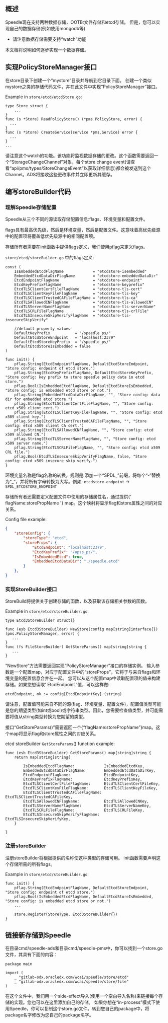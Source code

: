 
## 概述
Speedle现在支持两种数据存储，OOTB:文件存储和etcd存储。
但是，您可以实现自己的数据存储(例如使用mongodb等)

* 请注意数据存储需要支持“watch”功能

本文档将说明如何逐步实现一个数据存储。

## 实现PolicyStoreManager接口
在store目录下创建一个“mystore”目录并导航到它目录下面。
创建一个类似mystore之类的存储代码文件，并在此文件中实现“PolicyStoreManager”接口。

Example in `store/etcd/etcdStore.go`:
```golang
type Store struct {
    ...
}
func (s *Store) ReadPolicyStore() (*pms.PolicyStore, error) {
  ...
}
func (s *Store) CreateService(service *pms.Service) error {
  ...
}
...
```

请注意这个watch的功能。该功能将监视数据存储的更改。这个函数需要返回一个“StorageChangeChannel”对象，每个store change event(请查看“api/pms/types/StoreChangeEvent”以获取详细信息)都会被发送到这个Channel。ADS将接收这些更改事件并立即更新其缓存。

## 编写storeBuilder代码

### 理解Speedle存储配置
Speedle从三个不同的源读取存储配置信息:flags、环境变量和配置文件。

flags具有最高优先级，然后是环境变量，然后是配置文件。这意味着高优先级源中的配置项将覆盖低优先级源中的相同配置项。

存储所有者需要在init函数中提供flags定义，我们使用[pflag](https://github.com/spf13/pflag)来定义flags。

`store/etcd/storeBuilder.go` 中的flags定义:
```golang
const (
    IsEmbeddedEtcdFlagName             = "etcdstore-isembedded"
    EmbeddedEtcdDataDirFlagName        = "etcdstore-embeddedDataDir"
    EtcdEndpointFlagName               = "etcdstore-endpoint"
    EtcdKeyPrefixFlagName              = "etcdstore-keyprefix"
    EtcdTLSClientCertFileFlagName      = "etcdstore-tls-cert"
    EtcdTLSClientKeyFileFlagName       = "etcdstore-tls-key"
    EtcdTLSClientTrustedCAFileFlagName = "etcdstore-tls-ca"
    EtcdTLSAllowedCNFlagName           = "etcdstore-tls-allowedCN"
    EtcdTLSServerNameFlagName          = "etcdstore-tls-serverName"
    EtcdTLSCRLFileFlagName             = "etcdstore-tls-crlFile"
    EtcdTLSInsecureSkipVerifyFlagName  = "etcdstore-tls-insecureSkipVerify"

    //default property values
    DefaultKeyPrefix           = "/speedle_ps/"
    DefaultEtcdStoreEndpoint   = "localhost:2379"
    DefaultEtcdStoreKeyPrefix  = "/speedle_ps/"
    DefaultEtcdStoreIsEmbedded = false
)

func init() {
    pflag.String(EtcdEndpointFlagName, DefaultEtcdStoreEndpoint, "Store config: endpoint of etcd store.")
    pflag.String(EtcdKeyPrefixFlagName, DefaultEtcdStoreKeyPrefix, "Store config: key prefix to store speedle policy data in etcd store.")
    pflag.Bool(IsEmbeddedEtcdFlagName, DefaultEtcdStoreIsEmbedded, "Store config: is embedded etcd store or not.")
    pflag.String(EmbeddedEtcdDataDirFlagName, "", "Store config: data dir for embedded etcd store.")
    pflag.String(EtcdTLSClientCertFileFlagName, "", "Store config: etcd x509 client cert.")
    pflag.String(EtcdTLSClientKeyFileFlagName, "", "Store config: etcd x509 client key.")
    pflag.String(EtcdTLSClientTrustedCAFileFlagName, "", "Store config: etcd x509 client CA cert.")
    pflag.String(EtcdTLSAllowedCNFlagName, "", "Store config: etcd x509 allowed CN.")
    pflag.String(EtcdTLSServerNameFlagName, "", "Store config: etcd x509 server name.")
    pflag.String(EtcdTLSCRLFileFlagName, "", "Store config: etcd x509 CRL file.")
    pflag.Bool(EtcdTLSInsecureSkipVerifyFlagName, false, "Store config: etcd x509 insecure skip verify.")
}
```

环境变量名称是flag名称的转换，规则是:添加一个“SPDL_”前缀，将每个“-”替换为“_”，并将所有字母转换为大写。例如:
`etcdstore-endpoint` -> `SPDL_ETCDSTORE_ENDPOINT`

存储所有者还需要定义配置文件中使用的存储属性名，通过提供{' flagName:storePropName '} map。这个映射将显示flag和store属性之间的对应关系。

Config file example:
```json
{
    "storeConfig": {
        "storeType": "etcd",
        "storeProps": {
            "EtcdEndpoint": "localhost:2379",
            "EtcdKeyPrefix": "/opss_ps/",
            "IsEmbeddedEtcd": true,
            "EmbeddedEtcdDataDir": "./speedle.etcd"
        }
    },
}
```

### 实现StoreBuilder接口
StoreBuild将提供关于创建存储的函数，以及获取该存储相关参数的函数。

Example in `store/etcd/storeBuilder.go`:
```golang
type Etcd3StoreBuilder struct{}

func (esb Etcd3StoreBuilder) NewStore(config map[string]interface{}) (pms.PolicyStoreManager, error) {
   ...
}
func (fs FileStoreBuilder) GetStoreParams() map[string]string {
   ...
}
```

“NewStore”方法需要返回实现“PolicyStoreManager”接口的存储实例。
输入参数是一个配置map，对应于配置文件中的“storeProps”，它将于与来自flags和环境变量的配置信息合并在一起。
您可以从这个配置map中读取配置项的值来构建存储。如果您想读取' EtcdEndpoint '值，可以这样做:
```
etcdEndpoint, ok := config[EtcdEndpointKey].(string)
```

请注意，配置值可能来自不同的源(flag、环境变量、配置文件)，配置值类型可能是您的期望类型(如int或bool)或字符串类型。因此，您需要检查值类型，并可能需要将值从string类型转换为您期望的类型。

接口“GetStoreParams()”需要返回一个{“flagName:storePropName”}map。这个map将显示flag和store属性之间的对应关系。

etcd storeBuilder `GetStoreParams`() function example:
```golang
func (esb Etcd3StoreBuilder) GetStoreParams() map[string]string {
    return map[string]string{

        IsEmbeddedEtcdFlagName:             IsEmbeddedEtcdKey,
        EmbeddedEtcdDataDirFlagName:        EmbeddedEtcdDataDirKey,
        EtcdEndpointFlagName:               EtcdEndpointKey,
        EtcdKeyPrefixFlagName:              EtcdKeyPrefixKey,
        EtcdTLSClientCertFileFlagName:      EtcdTLSClientCertFileKey,
        EtcdTLSClientKeyFileFlagName:       EtcdTLSClientKeyFileKey,
        EtcdTLSClientTrustedCAFileFlagName: EtcdTLSClientTrustedCAFileKey,
        EtcdTLSAllowedCNFlagName:           EtcdTLSAllowedCNKey,
        EtcdTLSServerNameFlagName:          EtcdTLSServerNameKey,
        EtcdTLSCRLFileFlagName:             EtcdTLSCRLFileKey,
        EtcdTLSInsecureSkipVerifyFlagName:  EtcdTLSInsecureSkipVerifyKey,
    }

}
```


### 注册storeBuilder
注册storeBuilder将根据提供的名称使这种类型的存储可用。
init函数需要声明这个存储所需的所有flags。

Example in `store/etcd/storeBuilder.go`:
```golang
func init() {
    pflag.String(EtcdEndpointFlagName, DefaultEtcdStoreEndpoint, "Store config: endpoint of etcd store.")
    pflag.Bool(IsEmbeddedEtcdFlagName, DefaultEtcdStoreIsEmbedded, "Store config: is embedded etcd store or not.")
    ...

    store.Register(StoreType, Etcd3StoreBuilder{})
}
```

## 链接新存储到Speedle
在目录cmd/speedle-ads和目录cmd/speedle-pms中，你可以找到一个store.go文件，其具有下面的内容：

```golang
package main

import (
    _ "gitlab-odx.oracledx.com/wcai/speedle/store/etcd"
    _ "gitlab-odx.oracledx.com/wcai/speedle/store/file"
)
```

在这个文件中，我们用一个side-effect导入(使用一个空白导入名称)来链接每个存储的实现。您也可以在这里添加自己的存储。
如果你想在“in-process”模式下使用Speedle，你可以复制这个store.go文件。转到您自己的package中，将package名字修改为您自己的package名字。
